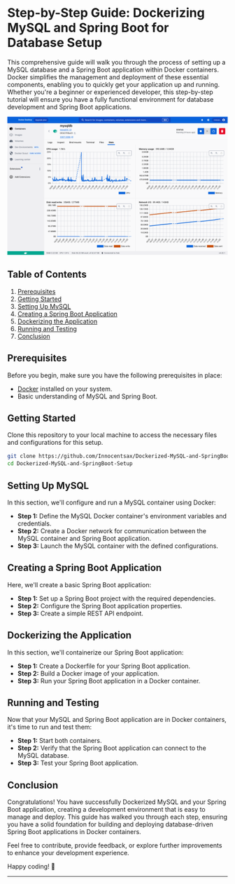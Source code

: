 # Step-by-Step Guide: Dockerizing MySQL and Spring Boot for Database Setup

This comprehensive guide will walk you through the process of setting up a MySQL database and a Spring Boot 
application within Docker containers. Docker simplifies the management and deployment of these essential components, 
enabling you to quickly get your application up and running. Whether you're a beginner or experienced developer, 
this step-by-step tutorial will ensure you have a fully functional environment for database development and Spring Boot applications.

<img src="https://github.com/Innocentsax/Dockerized-MySQL-and-SpringBoot-Setup/blob/main/view1.png">

## Table of Contents

1. [Prerequisites](#prerequisites)
2. [Getting Started](#getting-started)
3. [Setting Up MySQL](#setting-up-mysql)
4. [Creating a Spring Boot Application](#creating-a-spring-boot-application)
5. [Dockerizing the Application](#dockerizing-the-application)
6. [Running and Testing](#running-and-testing)
7. [Conclusion](#conclusion)

## Prerequisites

Before you begin, make sure you have the following prerequisites in place:

- [Docker](https://www.docker.com/get-started) installed on your system.
- Basic understanding of MySQL and Spring Boot.

## Getting Started

Clone this repository to your local machine to access the necessary files and configurations for this setup.

```bash
git clone https://github.com/Innocentsax/Dockerized-MySQL-and-SpringBoot-Setup.git
cd Dockerized-MySQL-and-SpringBoot-Setup
```

## Setting Up MySQL

In this section, we'll configure and run a MySQL container using Docker:

- **Step 1:** Define the MySQL Docker container's environment variables and credentials.
- **Step 2:** Create a Docker network for communication between the MySQL container and Spring Boot application.
- **Step 3:** Launch the MySQL container with the defined configurations.

<!-- Detailed instructions for setting up MySQL can be found in the [Setting Up MySQL](./docs/mysql-setup.md) documentation. -->

## Creating a Spring Boot Application

Here, we'll create a basic Spring Boot application:

- **Step 1:** Set up a Spring Boot project with the required dependencies.
- **Step 2:** Configure the Spring Boot application properties.
- **Step 3:** Create a simple REST API endpoint.

<!-- You can follow the instructions in [Creating a Spring Boot Application](./docs/spring-boot-setup.md) for detailed guidance. -->

## Dockerizing the Application

In this section, we'll containerize our Spring Boot application:

- **Step 1:** Create a Dockerfile for your Spring Boot application.
- **Step 2:** Build a Docker image of your application.
- **Step 3:** Run your Spring Boot application in a Docker container.

<!-- For a more in-depth explanation, check out [Dockerizing the Application](./docs/dockerize-app.md). -->

## Running and Testing

Now that your MySQL and Spring Boot application are in Docker containers, it's time to run and test them:

- **Step 1:** Start both containers.
- **Step 2:** Verify that the Spring Boot application can connect to the MySQL database.
- **Step 3:** Test your Spring Boot application.

<!-- Learn more about running and testing your setup in [Running and Testing](./docs/running-and-testing.md). -->

## Conclusion

Congratulations! You have successfully Dockerized MySQL and your Spring Boot application, creating a development environment 
that is easy to manage and deploy. This guide has walked you through each step, ensuring you have a solid foundation for building 
and deploying database-driven Spring Boot applications in Docker containers.

Feel free to contribute, provide feedback, or explore further improvements to enhance your development experience.

Happy coding! 🚀

---
